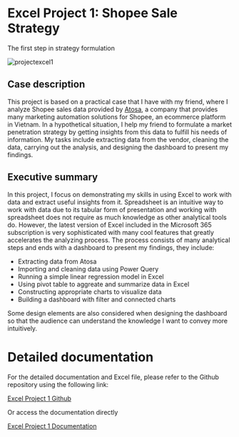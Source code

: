 # Excel Project 1: Shopee Sale Strategy
The first step in strategy formulation

![projectexcel1](https://user-images.githubusercontent.com/89245616/179675207-0236705a-4d4d-4aab-ad95-c9481a0201bf.png)

## Case description

This project is based on a practical case that I have with my friend, where I analyze Shopee sales data provided by [Atosa](https://app.atosa.asia/), a company that provides many marketing automation solutions for Shopee, an ecommerce platform in Vietnam. In a hypothetical situation, I help my friend to formulate a market penetration strategy by getting insights from this data to fulfill his needs of information. My tasks include extracting data from the vendor, cleaning the data, carrying out the analysis, and designing the dashboard to present my findings. 

## Executive summary

In this project, I focus on demonstrating my skills in using Excel to work with data and extract useful insights from it. Spreadsheet is an intuitive way to work with data due to its tabular form of presentation and working with spreadsheet does not require as much knowledge as other analytical tools do. However, the latest version of Excel included in the Microsoft 365 subscription is very sophisticated with many cool features that greatly accelerates the analyzing process. The process consists of many analytical steps and ends with a dashboard to present my findings, they include:

* Extracting data from Atosa 
* Importing and cleaning data using Power Query
* Running a simple linear regression model in Excel
* Using pivot table to aggreate and summarize data in Excel
* Constructing appropriate charts to visualize data
* Building a dashboard with filter and connected charts

Some design elements are also considered when designing the dashboard so that the audience can understand the knowledge I want to convey more intuitively.

# Detailed documentation

For the detailed documentation and Excel file, please refer to the Github repository using the following link:

[Excel Project 1 Github](https://github.com/ChinhMaiGit/Project-Excel-1)

Or access the documentation directly

[Excel Project 1 Documentation](/pdf/project1.pdf)
